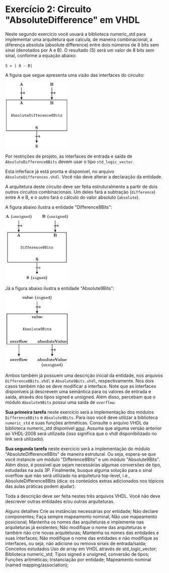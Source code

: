 # Exercício 2: Circuito "AbsoluteDifference" em VHDL

Neste segundo exercício você usuará a biblioteca numeric_std para implementar uma arquitetura que calcula, de maneira combinacional, a diferença absoluta (absolute difference) entre dois números de 8 bits sem sinal (denotados por A e B). O resultado (S) será um valor de 8 bits sem sinal, conforme a equação abaixo:

`S = | A - B|` 

A figura que segue apresenta uma visão das interfaces do circuito:

<img src="../../assets/absolute_difference.png" alt="Absolute Difference Circuit" width="200"/>

Por restrições de projeto, as interfaces de entrada e saída de `AbsoluteDifference8Bits` devem usar o tipo `std_logic_vector`.

Esta inferface já está pronta e disponível, no arquivo `AbsoluteDifferences.vhdl`. Você não deve alterar a declaração da entidade.

A arquitetura deste circuito deve ser feita estruturalmente a partir de dois outros circuitos combinacionais. Um deles fará a subtração (`difference`) entre A e B, e o outro fará o cálculo do valor absoluto (`absolute`).

A figura abaixo ilustra a entidade "Difference8Bits":

<img src="../../assets/difference.png" alt="Absolute Difference Circuit" width="200"/>

Já a figura abaixo ilustra a entidade "Absolute9Bits":

<img src="../../assets/absolute.png" alt="Absolute Difference Circuit" width="200"/>

Ambos também já possuem uma descrição inicial da entidade, nos arquivos `Difference8Bits.vhdl` e `Absolute9Bits.vhdl`, respectivamente. Nos dois casos também não se deve modificar a interface. Note que as interfaces disponíveis já descrevem uma semântica para os valores de entrada e saída, através dos tipos signed e unsigned. Além disso, percebam que o módulo `Absolute9Bits` possui uma saída de `overflow`. 

**Sua primeira tarefa** neste exercício será a implementação dos módulos `Difference8Bits` e `Absolute9Bits`. Para isso você deve utilizar a biblioteca `numeric_std` e suas funções aritméticas. Consulte o arquivo VHDL da biblioteca numeric_std disponível [aqui](https://github.com/ghdl/ghdl/blob/master/libraries/ieee/numeric_std.vhdl). Assuma que alguma versão anterior ao VHDL-2008 será utilizada (isso significa que o vhdl disponibilizado no link será utilizado). 

**Sua segunda tarefa** neste exercício será a implementação do módulo "AbsoluteDifference8Bits" de maneira estrutural. Ou seja, espera-se que você instancie um módulo "Difference8Bits" e um módulo "Absolute9Bits". Além disso, é possível que sejam necessárias algumas conversões de tipo, estudadas na aula 3P. Finalmente, busque alguma solução para o sinal overflow que não será utilizado na arquitetura top-level, i.e., AbsoluteDifference8Bits (dica: os conteúdos extras adicionados nos tópicos das aulas práticas podem ajudar). 

Toda a descrição deve ser feita nestes três arquivos VHDL. Você não deve descrever outras entidades e/ou outras arquiteturas.

Alguns detalhes
Crie as instâncias necessárias por entidade; Não declare componentes; 
Faça sempre mapeamento nominal; Não use mapeamento posicional; 
Mantenha os nomes das arquiteturas e implemente nas arquiteturas já existentes; Não modifique o nome das arquiteturas e também não crie novas arquiteturas;
Mantenha os nomes das entidades e suas interfaces; Não modifique o nome das entidades e não modifique as interfaces, ou seja, não adicione ou remova sinais de entrada/saída;
Conceitos estudados
Uso de array em VHDL através de std_logic_vector;
Biblioteca numeric_std;
Tipos signed e unsigned, conversão de tipos;
Funções aritméticas;
Instanciação por entidade;
Mapeamento nominal (named mapping/association);